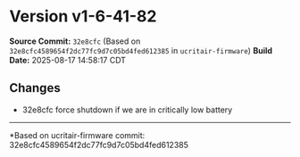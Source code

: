 # Version v1-6-41-82

**Source Commit:** `32e8cfc` (Based on `32e8cfc4589654f2dc77fc9d7c05bd4fed612385` in `ucritair-firmware`)
**Build Date:** 2025-08-17 14:58:17 CDT

## Changes

* 32e8cfc force shutdown if we are in critically low battery

---
*Based on ucritair-firmware commit: 32e8cfc4589654f2dc77fc9d7c05bd4fed612385
